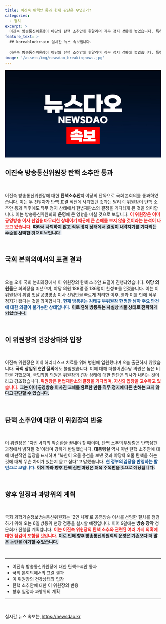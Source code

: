 ```yaml
---
title: 이진숙 탄핵안 통과 헌재 판단은 무엇인가?
categories:
  - 정치
excerpt: >
  이진숙 방송통신위원장이 야당의 탄핵 소추안에 휘말리며 직무 정지 상황에 놓였습니다. 특히, 의료 이유로 출근하지 못한 상태에서 공영방송 이사 선임만 마친 채로, 향후 헌재 결정까지 손해 없이 버틸 전략을 세운 것으로 보이는데요. 과연 이 위원장이 향후 어떻게 변화를 이끌어낼지 주목됩니다!
feature_text: >
  ## koreablockchain 실시간 뉴스 속보입니다.

  이진숙 방송통신위원장이 야당의 탄핵 소추안에 휘말리며 직무 정지 상황에 놓였습니다. 특히, 의료 이유로 출근하지 못한 상태에서 공영방송 이사 선임만 마친 채로, 향후 헌재 결정까지 손해 없이 버틸 전략을 세운 것으로 보이는데요. 과연 이 위원장이 향후 어떻게 변화를 이끌어낼지 주목됩니다!
image: '/assets/img/newsdao_breakingnews.jpg'
---
```


<p><img src="/assets/img/newsdao_breakingnews.jpg" alt="koreablockchain 속보" /></p>

<h2 data-ke-size="size26">이진숙 방송통신위원장 탄핵 소추안 통과</h2>

<p data-ke-size="size16">&nbsp;</p>  

<p>이진숙 방송통신위원장에 대한 <b>탄핵소추안</b>이 야당의 단독으로 국회 본회의를 통과하였습니다. 이는 두 전임자가 탄핵 표결 직전에 사퇴했던 것과는 달리 이 위원장이 탄핵 소추안 통과 직후에도 직무 정지 상태에서 헌법재판소의 결정을 기다리게 된 것을 의미합니다. 이는 방송통신위원회의 <b>운영</b>에 큰 영향을 미칠 것으로 보입니다. <b><span style="color: #ee2323;">이 위원장은 이미 공영방송 이사 선임을 마무리한 상태이기 때문에 큰 손해를 보지 않을 것이라는 분석이 나오고 있습니다.</span></b> <b><span style="background-color: #21538527;">따라서 사퇴하지 않고 직무 정지 상태에서 결정이 내려지기를 기다리는 수순을 선택한 것으로 보입니다.</span></b></p>

<p data-ke-size="size16">&nbsp;</p>  

<h2 data-ke-size="size26">국회 본회의에서의 표결 결과</h2>

<p data-ke-size="size16">&nbsp;</p>  

<p>오늘 오후 국회 본회의장에서 이 위원장의 탄핵 소추안 표결이 진행되었습니다. <b>여당 의원들</b>은 회의장을 떠났으며, 야당 의원 188명 중 186명이 찬성표를 던졌습니다. 이는 이 위원장이 취임 첫날 공영방송 이사 선임안을 빠르게 처리한 이후, 불과 이틀 만에 직무 정지가 됐다는 것을 의미합니다. <b><span style="color: #1a5490;">현재 방통위는 김태규 부위원장 한 명만 남아 주요 안건에 대한 의결이 불가능한 상태입니다.</span></b> <b><span style="background-color: #21538527;">이로 인해 방통위는 사실상 식물 상태로 전락하게 되었습니다.</span></b></p>

<p data-ke-size="size16">&nbsp;</p>  

<h2 data-ke-size="size26">이 위원장의 건강상태와 입장</h2>

<p data-ke-size="size16">&nbsp;</p>  

<p>이진숙 위원장은 어제 허리디스크 치료를 위해 병원에 입원했다며 오늘 출근하지 않았습니다. <b>국회 상임위 현안 질의</b>에도 불참했습니다. 이에 대해 더불어민주당 의원은 높은 비판을 가했으며, 국민의힘 의원은 위원장의 건강 상태에 대한 판단은 의사가 내리는 것이라고 강조했습니다. <b><span style="color: #ee2323;">위원장은 헌법재판소의 결정을 기다리며, 자신의 입장을 고수하고 있습니다.</span></b> <b><span style="background-color: #21538527;">그는 이미 공영방송 이사진 교체를 완료한 만큼 직무 정지에 따른 손해는 크지 않다고 판단할 수 있습니다.</span></b></p>

<p data-ke-size="size16">&nbsp;</p>  

<h2 data-ke-size="size26">탄핵 소추안에 대한 이 위원장의 반응</h2>

<p data-ke-size="size16">&nbsp;</p>  

<p>이 위원장은 "자진 사퇴의 악순환을 끝내야 할 때이며, 탄핵 소추의 부당함은 탄핵심판 과정에서 밝혀질 것"이라며 강하게 반발했습니다. <b>대통령실</b> 역시 이번 탄핵 소추안에 대해 비판적인 입장을 표시하며 "북한이 오물 풍선을 보낸 것과 야당이 오물 탄핵을 하는 것에 대체 무슨 차이가 있는지 묻고 싶다"고 말했습니다. <b><span style="color: #1a5490;">현 정부의 입장을 반영하는 발언으로 보입니다.</span></b> <b><span style="background-color: #21538527;">이에 따라 향후 탄핵 심판 과정은 더욱 주목받을 것으로 예상됩니다.</span></b></p>

<p data-ke-size="size16">&nbsp;</p>  

<h2 data-ke-size="size26">향후 일정과 과방위의 계획</h2>

<p data-ke-size="size16">&nbsp;</p>  

<p>국회 과학기술정보방송통신위원회는 '2인 체제'로 공영방송 이사를 선임한 절차를 점검하기 위해 오는 6일 방통위 현장 검증을 실시할 예정입니다. 이어 9일에는 <b>방송 장악</b> 청문회가 진행될 계획입니다. <b><span style="color: #ee2323;">이는 이진숙 위원장의 탄핵 소추와 관련된 여러 가지 의혹에 대한 점검이 포함될 것입니다.</span></b> <b><span style="background-color: #21538527;">이로 인해 향후 방송통신위원회의 운영은 기존보다 더 많은 논란을 야기할 수 있습니다.</span></b> </p>

<p data-ke-size="size16">&nbsp;</p>  

<hr/>  

<ul>  
<li>이진숙 방송통신위원장에 대한 탄핵소추안 통과</li>  
<li>국회 본회의에서의 표결 결과</li>  
<li>이 위원장의 건강상태와 입장</li>  
<li>탄핵 소추안에 대한 이 위원장의 반응</li>  
<li>향후 일정과 과방위의 계획</li>  
</ul>  

<hr/>  

<p data-ke-size="size16">&nbsp;</p>  
실시간 뉴스 속보는, <a href="https://newsdao.kr" rel="dofollow">https://newsdao.kr</a>


